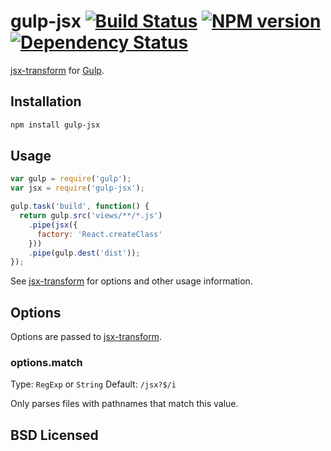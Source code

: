 # gulp-jsx [![Build Status](http://img.shields.io/travis/BranchOnline/gulp-jsx.svg?style=flat)](http://travis-ci.org/BranchOnline/gulp-jsx) [![NPM version](http://img.shields.io/npm/v/gulp-jsx.svg?style=flat)](https://npmjs.org/package/gulp-jsx) [![Dependency Status](http://img.shields.io/david/BranchOnline/gulp-jsx.svg?style=flat)](http://david-dm.org/BranchOnline/gulp-jsx)

[jsx-transform](https://github.com/alexmingoia/jsx-transform/) for
[Gulp](https://github.com/gulpjs/gulp/).

## Installation

```sh
npm install gulp-jsx
```

## Usage

```javascript
var gulp = require('gulp');
var jsx = require('gulp-jsx');

gulp.task('build', function() {
  return gulp.src('views/**/*.js')
    .pipe(jsx({
      factory: 'React.createClass'
    }))
    .pipe(gulp.dest('dist'));
});
```

See [jsx-transform](https://github.com/alexmingoia/jsx-transform) for options
and other usage information.

## Options

Options are passed to
[jsx-transform](https://github.com/alexmingoia/jsx-transform).

### options.match

Type: `RegExp` or `String`
Default: `/jsx?$/i`

Only parses files with pathnames that match this value.

## BSD Licensed
